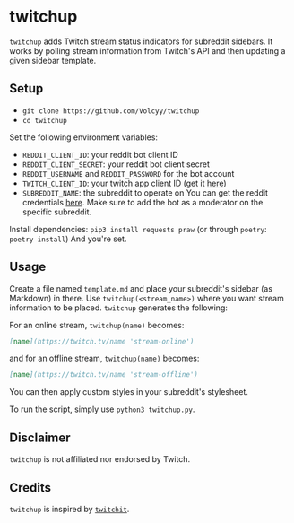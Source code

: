 # twitchup
`twitchup` adds Twitch stream status indicators for subreddit sidebars.
It works by polling stream information from Twitch's API and then updating
a given sidebar template.

## Setup
- `git clone https://github.com/Volcyy/twitchup`
- `cd twitchup`

Set the following environment variables:
- `REDDIT_CLIENT_ID`: your reddit bot client ID
- `REDDIT_CLIENT_SECRET`: your reddit bot client secret
- `REDDIT_USERNAME` and `REDDIT_PASSWORD` for the bot account
- `TWITCH_CLIENT_ID`: your twitch app client ID (get it [here](https://dev.twitch.tv/dashboard/apps))
- `SUBREDDIT_NAME`: the subreddit to operate on
You can get the reddit credentials [here](https://www.reddit.com/prefs/apps/).
Make sure to add the bot as a moderator on the specific subreddit.

Install dependencies: `pip3 install requests praw` (or through `poetry`: `poetry install`)
And you're set.

## Usage
Create a file named `template.md` and place your subreddit's sidebar
(as Markdown) in there. Use `twitchup(<stream_name>)` where you want
stream information to be placed. `twitchup` generates the following:

For an online stream, `twitchup(name)` becomes:
```md
[name](https://twitch.tv/name 'stream-online')
```
and for an offline stream, `twitchup(name)` becomes:
```md
[name](https://twitch.tv/name 'stream-offline')
```

You can then apply custom styles in your subreddit's stylesheet.

To run the script, simply use `python3 twitchup.py`.


## Disclaimer
`twitchup` is not affiliated nor endorsed by Twitch.

## Credits
`twitchup` is inspired by [`twitchit`](https://github.com/jensechu/twitchit).
